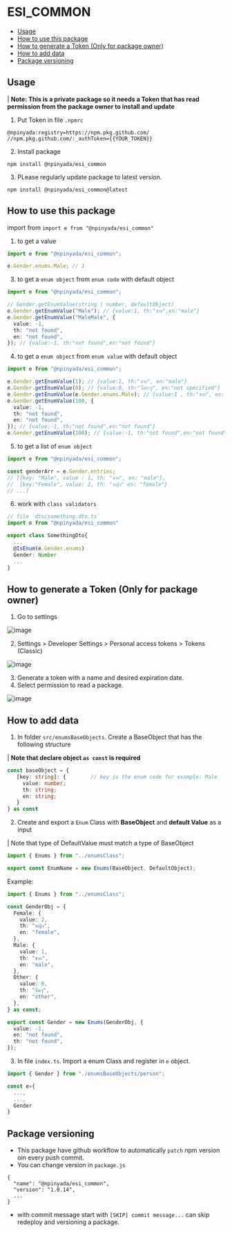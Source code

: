 ﻿# ESI_COMMON

- [Usage](#usage)
- [How to use this package](#how-to-use-this-package)
- [How to generate a Token (Only for package owner)](#how-to-generate-a-token-only-for-package-owner)
- [How to add data](#how-to-add-data)
- [Package versioning](#package-versioning)

## Usage

| **Note: This is a private package so it needs a Token that has read permission from the package owner to install and update**

1. Put Token in file `.npmrc`

```
@npinyada:registry=https://npm.pkg.github.com/
//npm.pkg.github.com/:_authToken={{YOUR_TOKEN}}
```

2. Install package

```
npm install @npinyada/esi_common
```

3. PLease regularly update package to latest version.

```
npm install @npinyada/esi_common@latest
```

## How to use this package

import from `import e from "@npinyada/esi_common"`

1. to get a value

```typescript
import e from "@npinyada/esi_common";

e.Gender.enums.Male; // 1
```

3. to get a `enum object` from `enum code` with default object

```ts
import e from "@npinyada/esi_common";

// Gender.getEnumValue(string | number, defaultObject)
e.Gender.getEnumValue("Male"); // {value:1, th:"ชาย",en:"male"}
e.Gender.getEnumValue("MaleMale", {
  value: -1,
  th: "not found",
  en: "not found",
}); // {value:-1, th:"not found",en:"not found"}
```

4. to get a `enum object` from `enum value` with default object

```ts
import e from "@npinyada/esi_common";

e.Gender.getEnumValue(1); // {value:1, th:"ชาย", en:"male"}
e.Gender.getEnumValue(0); // {value:0, th:"ไม่ระบุ", en:"not specified"}
e.Gender.getEnumValue(e.Gender.enums.Male); // {value:1 , th:"ชาย", en:"male"}
e.Gender.getEnumValue(100, {
  value: -1,
  th: "not found",
  en: "not found",
}); // {value:-1, th:"not found",en:"not found"}
e.Gender.getEnumValue(100); // {value:-1, th:"not found",en:"not found"}
```

5. to get a list of `enum object`

```ts
import e from "@npinyada/esi_common";

const genderArr = e.Gender.entries;
// [{key: "Male", value : 1, th: "ชาย", en: "male"},
//  {key:"Female", value: 2, th: "หญิง" en: "female"}
// ...]
```

6. work with `class validators`

```ts
// file `dto/something.dto.ts`
import e from "@npinyada/esi_common"

export class SomethingDto{
  ...
  @IsEnum(e.Gender.enums)
  Gender: Number
  ...
}
```

## How to generate a Token (Only for package owner)

1. Go to settings

![image](https://github.com/npinyada/ESI_COMMON/assets/90249534/4118cc43-87b5-49f2-a68b-bbe065cdae57)

2. Settings > Developer Settings > Personal access tokens > Tokens (Classic)

![image](https://github.com/npinyada/ESI_COMMON/assets/90249534/561a076c-489e-4b7d-ba0d-d9b7ee3ec25f)

3. Generate a token with a name and desired expiration date.
4. Select permission to read a package.

![image](https://github.com/npinyada/ESI_COMMON/assets/90249534/49e622bb-f240-4084-9c2b-cfa3d329d465)

## How to add data

1. In folder `src/enumsBaseObjects`. Create a BaseObject that has the following structure

| **Note that declare object `as const` is required**

```ts
const baseObject = {
   [key: string]: {        // key is the enum code for example: Male
     value: number;
     th: string;
     en: string;
   }
} as const
```

2. Create and export a `Enum` Class with **BaseObject** and **default Value** as a input

| Note that type of DefaultValue must match a type of BaseObject

```ts
import { Enums } from "../enumsClass";

export const EnumName = new Enums(BaseObject, DefaultObject);
```

Example:

```ts
import { Enums } from "../enumsClass";

const GenderObj = {
  Female: {
    value: 2,
    th: "หญิง",
    en: "female",
  },
  Male: {
    value: 1,
    th: "ชาย",
    en: "male",
  },
  Other: {
    value: 0,
    th: "อื่นๆ",
    en: "other",
  },
} as const;

export const Gender = new Enums(GenderObj, {
  value: -1,
  en: "not found",
  th: "not found",
});
```

3. In file `index.ts`. Import a enum Class and register in `e` object.

```ts
import { Gender } from "./enumsBaseObjects/person";

const e={
  ...,
  ...,
  Gender
}
```

## Package versioning

- This package have github workflow to automatically `patch` npm version oin every push commit.
- You can change version in `package.js`

```
{
  "name": "@npinyada/esi_common",
  "version": "1.0.14",
  ...
}
```

- with commit message start with `[SKIP] commit message...` can skip redeploy and versioning a package.
